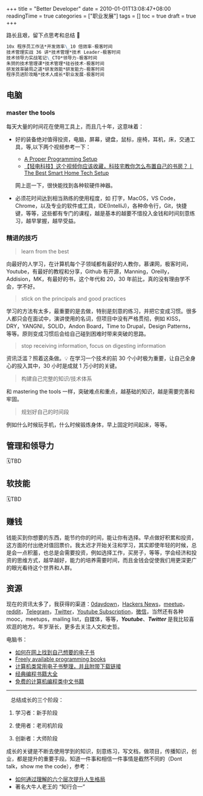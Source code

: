 +++
title = "Better Developer"
date = 2010-01-01T13:08:47+08:00
readingTime = true
categories = ["职业发展"]
tags = []
toc = true
draft = true
+++

路长且艰，留下点思考和总结 🤔

<!--more-->

```md
10x 程序员工作法*开发效率\_10 倍效率-极客时间
技术管理实战 36 讲*技术管理*技术 Leader-极客时间
技术领导力实战笔记\_CTO*领导力-极客时间
朱赟的技术管理课*技术管理*硅谷技术-极客时间
研发效率破局之道*研发效能*研发能力-极客时间
程序员进阶攻略*技术人成长*职业发展-极客时间
```

## 电脑

### master the tools

每天大量的时间花在使用工具上，而且几十年，这意味着：

-   好的装备绝对值得投资，电脑，屏幕，键盘，鼠标，座椅，耳机，床，交通工具，等,以下两个视频参考一下：

    -   [A Proper Programming Setup](https://www.youtube.com/watch?v=AEbmDrf8m-k)
    -   [【轻电科技】这个视频你应该收藏，科技宅教你怎么布置自己的书房？丨 The Best Smart Home Tech Setup](https://www.youtube.com/watch?v=W94GFCv00A0)

    网上逛一下，很快能找到各种软硬件神器。

-   必须花时间达到相当熟练的使用程度，如 打字，MacOS，VS Code，Chrome，以及专业的软件或工具，IDE(IntelliJ)，各种命令行，Git，快捷键，等等，这些都有专门的课程，越是基本的越要不惜投入金钱和时间刻意练习，越早掌握，越早受益。

### 精进的技巧

> learn from the best

向最好的人学习，在计算机每个子领域都有最好的人教你，慕课网，极客时间，Youtube，有最好的教程和分享，Github 有开源，Manning，Oreilly，Addision，MK，有最好的书，这个年代和 20，30 年前比，真的没有理由学不会，学不好。

> stick on the principals and good practices

学习的方法有太多，最重要的是去做，特别是刻意的练习，并把它变成习惯。很多人都只会在面试中，演讲使用的名词，但项目中没有严格贯彻，例如 KISS，DRY，YANGNI，SOLID，Andon Board，Time to Drupal，Design Patterns，等等。原则变成习惯后会给自己碰到困难时带来突破的思路。

> stop receiving information, focus on digesting information

资讯泛滥？照着这条做。💡 在学习一个技术的前 30 个小时极为重要，让自己全身心的投入其中，30 小时是成就 1 万小时的关键。

> 构建自己完整的知识/技术体系

和 mastering the tools 一样，突破难点和重点，越基础的知识，越是需要完善和牢固。

> 规划好自己的时间段

例如什么时候玩手机，什么时候锻炼身体，早上固定时间起床，等等。

## 管理和领导力

🗓TBD

## 软技能

🗓TBD

## 赚钱

钱能买到你想要的东西，能节约你的时间，能让你有选择。早点做好积累和投资，这方面的付出绝对值回票价。我太迟才开始关注和学习，其实即使年轻的时候，总是会一点积蓄，也总是会需要投资，例如选择工作，买房子，等等，学会经济和投资的思维方式，越早越好，能力的培养需要时间，而且金钱会促使我们用更深更广的眼光看待这个世界和人群。

## 资源

现在的资讯太多了，我获得的渠道：[0daydown](https://www.0daydown.com/)，[Hackers News](https://news.ycombinator.com/)，[meetup](https://www.meetup.com/)，[reddit](https://www.reddit.com/)，[Telegram](https://telegram.org/)，[Twitter](https://twitter.com/home)，[Youtube Subscription](https://www.youtube.com/feed/channels)，[微信](wechat.com)，当然还有各种 mooc，meetups，mailing list，自媒体，等等，**_Youtube_**、**_Twitter_** 是我比较喜欢逛的地方。年岁渐长，更多去关注人文和史哲。

电脑书：

-   [如何在网上找到自己想要的电子书](https://telegra.ph/findBook-02-12)
-   [Freely available programming books](https://github.com/EbookFoundation/free-programming-books)
-   [计算机类常用电子书整理，并且附带下载链接](https://github.com/iamshuaidi/CS-Book)
-   [经典编程书籍大全](https://github.com/jobbole/awesome-programming-books)
-   [免费的计算机编程类中文书籍](https://github.com/justjavac/free-programming-books-zh_CN)

---

<i class="fas fa-map-marker-alt"></i>&nbsp;&nbsp; 总结成长的三个阶段：

1. 学习者：新手阶段

2. 使用者：老司机阶段

3. 创新者：大师阶段

成长的关键是不断去使用学到的知识，刻意练习，写文档，做项目，传播知识，创业，都是提升的重要手段。知道一件事和相信一件事情是截然不同的（Dont talk，show me the code），参考：

-   [如何通过理解的六个层次提升人生格局](https://www.jianshu.com/p/b5c42cb8beaf)
-   著名大牛人老王的 “知行合一”
